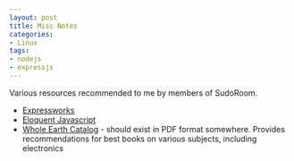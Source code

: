 ```yaml
---
layout: post
title: Misc Notes
categories:
- Linux
tags:
- nodejs
- expressjs
---
```


Various resources recommended to me by members of SudoRoom.

* [Expressworks](https://github.com/azat-co/expressworks)
* [Eloquent Javascript](http://eloquentjavascript.net/)
* [Whole Earth Catalog](http://www.wholeearth.com/history-whole-earth-catalog.php) - should exist in PDF format somewhere. Provides recommendations for best books
on various subjects, including electronics
